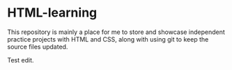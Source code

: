 # HTML-learning
This repository is mainly a place for me to store and showcase independent practice projects with HTML and CSS, along with using git to keep the source files updated.

Test edit.

